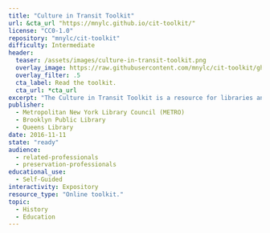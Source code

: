 ```yaml
---
title: "Culture in Transit Toolkit"
url: &cta_url "https://mnylc.github.io/cit-toolkit/"
license: "CC0-1.0"
repository: "mnylc/cit-toolkit"
difficulty: Intermediate
header:
  teaser: /assets/images/culture-in-transit-toolkit.png
  overlay_image: https://raw.githubusercontent.com/mnylc/cit-toolkit/gh-pages/assets/img/resolver.jpg
  overlay_filter: .5
  cta_label: Read the toolkit.
  cta_url: *cta_url
excerpt: "The Culture in Transit Toolkit is a resource for libraries and small cultural heritage institutions interested in initiating mobile digitization services."
publisher:
  - Metropolitan New York Library Council (METRO)
  - Brooklyn Public Library
  - Queens Library
date: 2016-11-11
state: "ready"
audience:
  - related-professionals
  - preservation-professionals
educational_use:
  - Self-Guided
interactivity: Expository
resource_type: "Online toolkit."
topic:
  - History
  - Education
---
```

